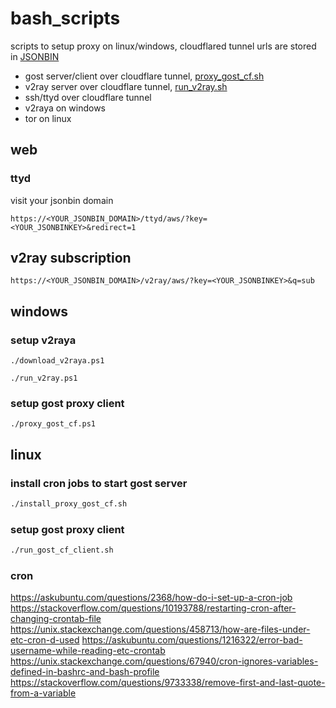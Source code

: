 # bash_scripts
scripts to setup proxy on linux/windows, cloudflared tunnel urls are stored in [JSONBIN](https://github.com/waxz/json-bin)

- gost server/client over cloudflare tunnel, [proxy_gost_cf.sh](proxy_gost_cf.sh)
- v2ray server over cloudflare tunnel, [run_v2ray.sh](run_v2ray.sh)
- ssh/ttyd over cloudflare tunnel
- v2raya on windows
- tor on linux


## web

### ttyd
visit your jsonbin domain
```
https://<YOUR_JSONBIN_DOMAIN>/ttyd/aws/?key=<YOUR_JSONBINKEY>&redirect=1
```
## v2ray subscription
```
https://<YOUR_JSONBIN_DOMAIN>/v2ray/aws/?key=<YOUR_JSONBINKEY>&q=sub
```

## windows

### setup v2raya
```shell
./download_v2raya.ps1

./run_v2ray.ps1
```

### setup gost proxy client
```shell
./proxy_gost_cf.ps1
```

## linux

### install cron jobs to start gost server

```bash
./install_proxy_gost_cf.sh
```


### setup gost proxy client
```bash
./run_gost_cf_client.sh
```

### cron
https://askubuntu.com/questions/2368/how-do-i-set-up-a-cron-job
https://stackoverflow.com/questions/10193788/restarting-cron-after-changing-crontab-file
https://unix.stackexchange.com/questions/458713/how-are-files-under-etc-cron-d-used
https://askubuntu.com/questions/1216322/error-bad-username-while-reading-etc-crontab
https://unix.stackexchange.com/questions/67940/cron-ignores-variables-defined-in-bashrc-and-bash-profile
https://stackoverflow.com/questions/9733338/remove-first-and-last-quote-from-a-variable
